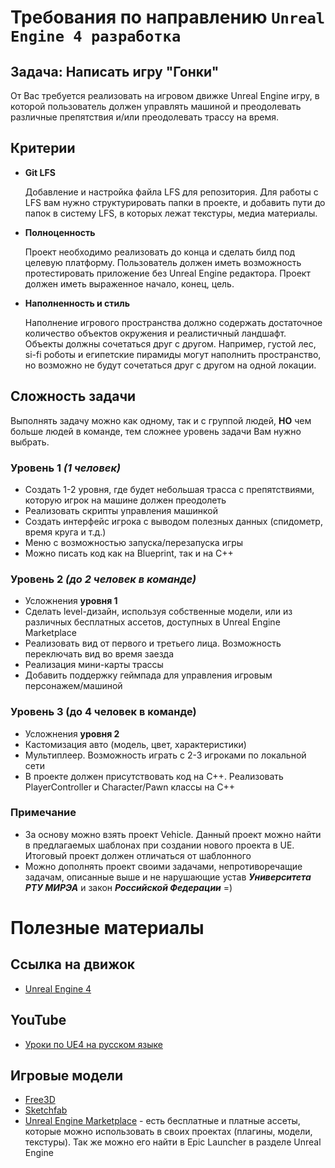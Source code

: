 # Требования по направлению `Unreal Engine 4 разработка`

## **Задача:** Написать игру "Гонки"
От Вас требуется реализовать на игровом движке Unreal Engine игру, в которой пользователь должен управлять машиной и преодолевать различные препятствия и/или преодолевать трассу на время.

## Критерии

* **Git LFS**

    Добавление и настройка файла LFS для репозитория. Для работы с LFS вам нужно структурировать папки в проекте, и добавить пути до папок в систему LFS, в которых лежат текстуры, медиа материалы.

* **Полноценность**

    Проект необходимо реализовать до конца и сделать билд под целевую платформу. Пользователь должен иметь возможность протестировать приложение без Unreal Engine редактора. Проект должен иметь выраженное начало, конец, цель.

* **Наполненность и стиль**

    Наполнение игрового пространства должно содержать достаточное количество объектов окружения и реалистичный ландшафт. Объекты должны сочетаться друг с другом. Например, густой лес, si-fi роботы и египетские пирамиды могут наполнить пространство, но возможно не будут сочетаться друг с другом на одной локации.

## **Сложность задачи**

Выполнять задачу можно как одному, так и с группой людей, **НО** чем больше людей в команде, тем сложнее уровень задачи Вам нужно выбрать.

### **Уровень 1** *(1 человек)*
- Создать 1-2 уровня, где будет небольшая трасса с препятствиями, которую игрок на машине должен преодолеть
- Реализовать скрипты управления машинкой
- Создать интерфейс игрока с выводом полезных данных (спидометр, время круга и т.д.)
- Меню с возможностью запуска/перезапуска игры
- Можно писать код как на Blueprint, так и на С++

### **Уровень 2**  *(до 2 человек в команде)*
- Усложнения **уровня 1**
- Сделать level-дизайн, используя собственные модели, или из различных бесплатных ассетов, доступных в Unreal Engine Marketplace
- Реализовать вид от первого и третьего лица. Возможность переключать вид во время заезда
- Реализация мини-карты трассы
- Добавить поддержку геймпада для управления игровым персонажем/машиной

### **Уровень 3** (до 4 человек в команде)
- Усложнения **уровня 2**
- Кастомизация авто (модель, цвет, характеристики)
- Мультиплеер. Возможность играть с 2-3 игроками по локальной сети
- В проекте должен присутствовать код на С++. Реализовать PlayerController и Character/Pawn классы на C++

### **Примечание**
 - За основу можно взять проект Vehicle. Данный проект можно найти в предлагаемых шаблонах при создании нового проекта в UE. Итоговый проект должен отличаться от шаблонного
 - Можно дополнять проект своими задачами, непротиворечащие задачам, описанные выше и не нарушающие устав ***Университета РТУ МИРЭА*** и закон ***Российской Федерации*** =)


# Полезные материалы

## Ссылка на движок
- [Unreal Engine 4](https://www.unrealengine.com)

## YouTube
- [Уроки по UE4 на русском языке](https://www.youtube.com/channel/UCLbkGIcYJxxL0tciH9RVebg)


## Игровые модели
- [Free3D](https://free3d.com/ru/)
- [Sketchfab](https://sketchfab.com/3d-models/popular)
- [Unreal Engine Marketplace](https://www.unrealengine.com/marketplace/en-US/store) - есть бесплатные и платные ассеты, которые можно использовать в своих проектах (плагины, модели, текстуры). Так же можно его найти в Epic Launcher в разделе Unreal Engine
